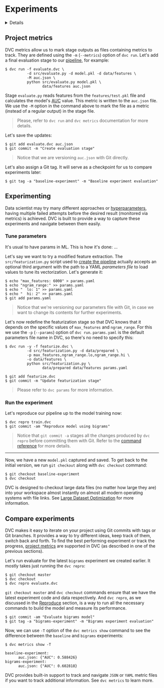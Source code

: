 # Experiments

<details>

### 👉 Expand to prepare the project

If you just followed through the
[pipelines](/doc/tutorials/get-started/data-pipelines) page, make sure you're
located in the <abbr>project</abbr> we're building. Otherwise, get the project
from Github with:

```dvc
$ git clone https://github.com/iterative/example-get-started
$ cd example-get-started
$ git checkout 7-ml-pipeline
$ dvc pull
```

</details>

## Project metrics

DVC metrics allow us to mark stage <abbr>outputs</abbr> as files containing
metrics to track. They are defined using the `-m` (`--metrics`) option of
`dvc run`. Let's add a final evaluation stage to our
[pipeline](/doc/tutorials/get-started/data-pipelines#dependency-graphs-dags),
for example:

```dvc
$ dvc run -f evaluate.dvc \
          -d src/evaluate.py -d model.pkl -d data/features \
          -M auc.json \
          python src/evaluate.py model.pkl \
                 data/features auc.json
```

Stage `evaluate.py` reads features from the `features/test.pkl` file and
calculates the model's
[AUC](https://towardsdatascience.com/understanding-auc-roc-curve-68b2303cc9c5)
value. This metric is written to the `auc.json` file. We use the `-M` option in
the command above to mark the file as a metric (instead of a regular output) in
the stage file.

> Please, refer to `dvc run` and `dvc metrics` documentation for more details.

Let's save the updates:

```dvc
$ git add evaluate.dvc auc.json
$ git commit -m "Create evaluation stage"
```

> Notice that we are versioning `auc.json` with Git directly.

Let's also assign a Git tag. It will serve as a checkpoint for us to compare
experiments later:

```dvc
$ git tag -a "baseline-experiment" -m "Baseline experiment evaluation"
```

## Experimenting

Data scientist may try many different approaches or
[hyperparameters](/doc/tutorials/get-started/data-pipelines#parameters), having
multiple failed attempts before the desired result (monitored via metrics) is
achieved. DVC is built to provide a way to capture these experiments and
navigate between them easily.

### Tune parameters

It's usual to have params in ML. This is how it's done: ...

Let's say we want to try a modified feature extraction. The
`src/featurization.py` script used to
[create the pipeline](/doc/tutorials/get-started/data-pipelines#dependency-graphs-dags)
actually accepts an optional third argument with the path to a YAML _parameters
file_ to load values to tune its vectorization. Let's generate it:

```dvc
$ echo "max_features: 6000" > params.yaml
$ echo "ngram_range:" >> params.yaml
$ echo "  lo: 1" >> params.yaml
$ echo "  hi: 2" >> params.yaml
$ git add params.yaml
```

> Notice that we're versioning our parameters file with Git, in case we want to
> change its contents for further experiments.

Let's now redefine the featurization stage so that DVC knows that it depends on
the specific values of `max_features` and `ngram_range`. For this we use the
`-p` (`--params`) option of `dvc run`. `params.yaml` is the default parameters
file name in DVC, so there's no need to specify this:

```dvc
$ dvc run -y -f featurize.dvc \
          -d src/featurization.py -d data/prepared \
          -p max_features,ngram_range.lo,ngram_range.hi \
          -o data/features \
          python src/featurization.py \
                 data/prepared data/features params.yaml

$ git add featurize.dvc
$ git commit -m "Update featurization stage"
```

> Please refer to `dvc params` for more information.

### Run the experiment

Let's reproduce our pipeline up to the model training now:

```dvc
$ dvc repro train.dvc
$ git commit -am "Reproduce model using bigrams"
```

> Notice that `git commit -a` stages all the changes produced by `dvc repro`
> before committing them with Git. Refer to the
> [command reference](https://git-scm.com/docs/git-commit#Documentation/git-commit.txt--a)
> for more details.

---

Now, we have a new `model.pkl` captured and saved. To get back to the initial
version, we run `git checkout` along with `dvc checkout` command:

```dvc
$ git checkout baseline-experiment
$ dvc checkout
```

DVC is designed to checkout large data files (no matter how large they are) into
your <abbr>workspace</abbr> almost instantly on almost all modern operating
systems with file links. See
[Large Dataset Optimization](/doc/user-guide/large-dataset-optimization) for
more information.

## Compare experiments

DVC makes it easy to iterate on your project using Git commits with tags or Git
branches. It provides a way to try different ideas, keep track of them, switch
back and forth. To find the best performing experiment or track the progress,
[project metrics](/doc/command-reference/metrics) are supported in DVC (as
described in one of the previous sections).

Let's run evaluate for the latest `bigrams` experiment we created earlier. It
mostly takes just running the `dvc repro`:

```dvc
$ git checkout master
$ dvc checkout
$ dvc repro evaluate.dvc
```

`git checkout master` and `dvc checkout` commands ensure that we have the latest
experiment code and data respectively. And `dvc repro`, as we discussed in the
[Reproduce](/doc/tutorials/get-started/data-pipelines#reproduce) section, is a
way to run all the necessary commands to build the model and measure its
performance.

```dvc
$ git commit -am "Evaluate bigrams model"
$ git tag -a "bigrams-experiment" -m "Bigrams experiment evaluation"
```

Now, we can use `-T` option of the `dvc metrics show` command to see the
difference between the `baseline` and `bigrams` experiments:

```dvc
$ dvc metrics show -T

baseline-experiment:
      auc.json: {"AUC": 0.588426}
bigrams-experiment:
      auc.json: {"AUC": 0.602818}
```

DVC provides built-in support to track and navigate `JSON` or `YAML` metric
files if you want to track additional information. See `dvc metrics` to learn
more.
